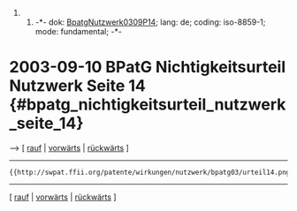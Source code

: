 1.  1.  -\*- dok:
        [BpatgNutzwerk0309P14](BpatgNutzwerk0309P14 "wikilink"); lang:
        de; coding: iso-8859-1; mode: fundamental; -\*-

# 2003-09-10 BPatG Nichtigkeitsurteil Nutzwerk Seite 14 {#bpatg_nichtigkeitsurteil_nutzwerk_seite_14}

\--\> \[ [ rauf](BpatgNutzwerk0309De "wikilink") \| [
vorwärts](BpatgNutzwerk0309P15De "wikilink") \| [
rückwärts](BpatgNutzwerk0309P13De "wikilink") \]

------------------------------------------------------------------------

```{=mediawiki}
{{http://swpat.ffii.org/patente/wirkungen/nutzwerk/bpatg03/urteil14.png}}
```

------------------------------------------------------------------------

\[ [ rauf](BpatgNutzwerk0309De "wikilink") \| [
vorwärts](BpatgNutzwerk0309P15De "wikilink") \| [
rückwärts](BpatgNutzwerk0309P13De "wikilink") \]
